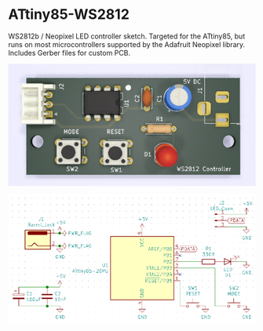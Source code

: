 # ATtiny85-WS2812
<p>
WS2812b / Neopixel LED controller sketch.  Targeted for the ATtiny85, but runs on most microcontrollers 
supported by the Adafruit Neopixel library.  Includes Gerber files for custom PCB.
</p>

![alt text](https://github.com/DigiTorus86/two-bit-tinker/blob/master/images/ATtiny85-WS2812-controller-3d.png)

![alt text](https://github.com/DigiTorus86/two-bit-tinker/blob/master/images/ATtiny85-WS2812-schematic.png)





